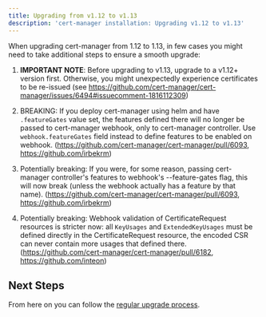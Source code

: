 ```yaml
---
title: Upgrading from v1.12 to v1.13
description: 'cert-manager installation: Upgrading v1.12 to v1.13'
---
```


When upgrading cert-manager from 1.12 to 1.13, in few cases you might need to take additional steps to ensure a smooth upgrade:

1. **IMPORTANT NOTE**: Before upgrading to v1.13, upgrade to a v1.12+ version first. Otherwise, you might unexpectedly experience certificates to be re-issued (see https://github.com/cert-manager/cert-manager/issues/6494#issuecomment-1816112309)

2. BREAKING: If you deploy cert-manager using helm and have `.featureGates` value set, the features defined
there will no longer be passed to cert-manager webhook, only to cert-manager controller. Use `webhook.featureGates` field
instead to define features to be enabled on webhook. (https://github.com/cert-manager/cert-manager/pull/6093, https://github.com/irbekrm)

3. Potentially breaking: If you were, for some reason, passing cert-manager controller's features to webhook's --feature-gates flag,
this will now break (unless the webhook actually has a feature by that name). (https://github.com/cert-manager/cert-manager/pull/6093, https://github.com/irbekrm)

4. Potentially breaking: Webhook validation of CertificateRequest resources is stricter now: all `KeyUsages` and `ExtendedKeyUsages` must be defined directly in the CertificateRequest resource, the encoded CSR can never contain more usages that defined there. (https://github.com/cert-manager/cert-manager/pull/6182, https://github.com/inteon)

## Next Steps

From here on you can follow the [regular upgrade process](../../installation/upgrade.md).

